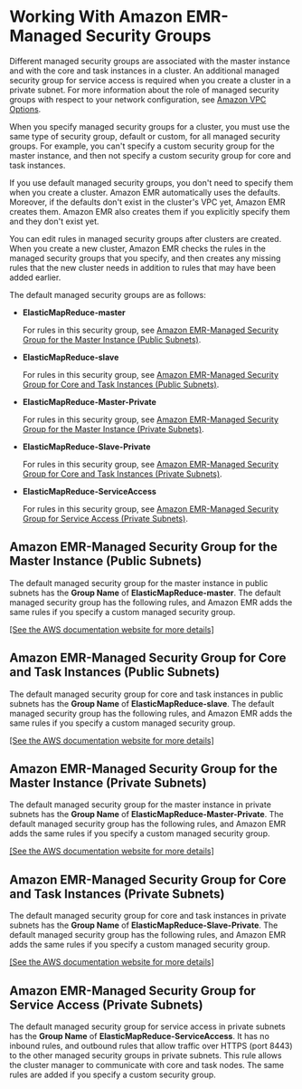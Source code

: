 # Working With Amazon EMR\-Managed Security Groups<a name="emr-man-sec-groups"></a>

 Different managed security groups are associated with the master instance and with the core and task instances in a cluster\. An additional managed security group for service access is required when you create a cluster in a private subnet\. For more information about the role of managed security groups with respect to your network configuration, see [Amazon VPC Options](emr-clusters-in-a-vpc.md)\.

When you specify managed security groups for a cluster, you must use the same type of security group, default or custom, for all managed security groups\. For example, you can't specify a custom security group for the master instance, and then not specify a custom security group for core and task instances\.

If you use default managed security groups, you don't need to specify them when you create a cluster\. Amazon EMR automatically uses the defaults\. Moreover, if the defaults don't exist in the cluster's VPC yet, Amazon EMR creates them\. Amazon EMR also creates them if you explicitly specify them and they don't exist yet\.

You can edit rules in managed security groups after clusters are created\. When you create a new cluster, Amazon EMR checks the rules in the managed security groups that you specify, and then creates any missing rules that the new cluster needs in addition to rules that may have been added earlier\.

The default managed security groups are as follows:
+ **ElasticMapReduce\-master**

  For rules in this security group, see [Amazon EMR\-Managed Security Group for the Master Instance \(Public Subnets\)](#emr-sg-elasticmapreduce-master)\.
+ **ElasticMapReduce\-slave**

  For rules in this security group, see [Amazon EMR\-Managed Security Group for Core and Task Instances \(Public Subnets\)](#emr-sg-elasticmapreduce-slave)\.
+ **ElasticMapReduce\-Master\-Private**

  For rules in this security group, see [Amazon EMR\-Managed Security Group for the Master Instance \(Private Subnets\)](#emr-sg-elasticmapreduce-master-private)\.
+ **ElasticMapReduce\-Slave\-Private**

  For rules in this security group, see [Amazon EMR\-Managed Security Group for Core and Task Instances \(Private Subnets\)](#emr-sg-elasticmapreduce-slave-private)\.
+ **ElasticMapReduce\-ServiceAccess**

  For rules in this security group, see [Amazon EMR\-Managed Security Group for Service Access \(Private Subnets\)](#emr-sg-elasticmapreduce-sa-private)\.

## Amazon EMR\-Managed Security Group for the Master Instance \(Public Subnets\)<a name="emr-sg-elasticmapreduce-master"></a>

The default managed security group for the master instance in public subnets has the **Group Name** of **ElasticMapReduce\-master**\. The default managed security group has the following rules, and Amazon EMR adds the same rules if you specify a custom managed security group\.

[\[See the AWS documentation website for more details\]](http://docs.aws.amazon.com/emr/latest/ManagementGuide/emr-man-sec-groups.html)

## Amazon EMR\-Managed Security Group for Core and Task Instances \(Public Subnets\)<a name="emr-sg-elasticmapreduce-slave"></a>

The default managed security group for core and task instances in public subnets has the **Group Name** of **ElasticMapReduce\-slave**\. The default managed security group has the following rules, and Amazon EMR adds the same rules if you specify a custom managed security group\.

[\[See the AWS documentation website for more details\]](http://docs.aws.amazon.com/emr/latest/ManagementGuide/emr-man-sec-groups.html)

## Amazon EMR\-Managed Security Group for the Master Instance \(Private Subnets\)<a name="emr-sg-elasticmapreduce-master-private"></a>

The default managed security group for the master instance in private subnets has the **Group Name** of **ElasticMapReduce\-Master\-Private**\. The default managed security group has the following rules, and Amazon EMR adds the same rules if you specify a custom managed security group\.

[\[See the AWS documentation website for more details\]](http://docs.aws.amazon.com/emr/latest/ManagementGuide/emr-man-sec-groups.html)

## Amazon EMR\-Managed Security Group for Core and Task Instances \(Private Subnets\)<a name="emr-sg-elasticmapreduce-slave-private"></a>

The default managed security group for core and task instances in private subnets has the **Group Name** of **ElasticMapReduce\-Slave\-Private**\. The default managed security group has the following rules, and Amazon EMR adds the same rules if you specify a custom managed security group\.

[\[See the AWS documentation website for more details\]](http://docs.aws.amazon.com/emr/latest/ManagementGuide/emr-man-sec-groups.html)

## Amazon EMR\-Managed Security Group for Service Access \(Private Subnets\)<a name="emr-sg-elasticmapreduce-sa-private"></a>

The default managed security group for service access in private subnets has the **Group Name** of **ElasticMapReduce\-ServiceAccess**\. It has no inbound rules, and outbound rules that allow traffic over HTTPS \(port 8443\) to the other managed security groups in private subnets\. This rule allows the cluster manager to communicate with core and task nodes\. The same rules are added if you specify a custom security group\.